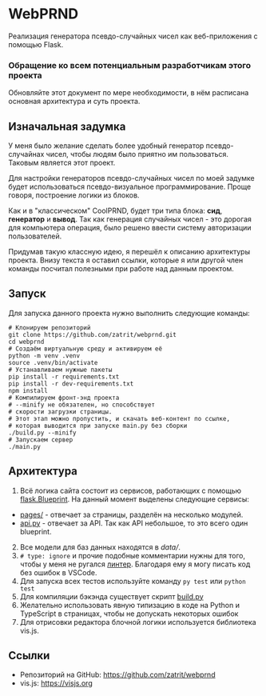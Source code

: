 # WebPRND
Реализация генератора псевдо-случайных чисел как веб-приложения с 
помощью Flask.

### Обращение ко всем потенциальным разработчикам этого проекта
Обновляйте этот документ по мере необходимости, в нём расписана 
основная архитектура и суть проекта.

## Изначальная задумка
У меня было желание сделать более удобный генератор псевдо-случайнах 
чисел, чтобы людям было приятно им пользоваться. Таковым является 
этот проект.

Для настройки генераторов псевдо-случайных чисел по моей задумке
будет использоваться псевдо-визуальное программирование. Проще 
говоря, построение логики из блоков. 

Как и в "классическом" CoolPRND, будет три типа блока: **сид**, 
**генератор** и **вывод**. Так как генерация случайных чисел -
это дорогая для компьютера операция, было решено ввести систему
авторизации пользователей.

Придумав такую классную идею, я перешёл к описанию архитектуры 
проекта. Внизу текста я оставил ссылки, которые я или другой
член команды посчитал полезными при работе над данным проектом.

## Запуск

Для запуска данного проекта нужно выполнить следующие команды:

```shell
# Клонируем репозиторий
git clone https://github.com/zatrit/webprnd.git
cd webprnd
# Создаём виртуальную среду и активируем её
python -m venv .venv 
source .venv/bin/activate
# Устанавливаем нужные пакеты
pip install -r requirements.txt
pip install -r dev-requirements.txt
npm install
# Компилируем фронт-энд проекта
# --minify не обязателен, но способствует
# скорости загрузки страницы.
# Этот этап можно пропустить, и скачать веб-контент по ссылке, 
# которая выводится при запуске main.py без сборки
./build.py --minify
# Запускаем сервер
./main.py
```

## Архитектура

1. Всё логика сайта состоит из сервисов, работающих с помощью
[flask.Blueprint](https://flask.palletsprojects.com/en/latest/blueprints/).
На данный момент выделены следующие сервисы:
* [pages/](pages/) - отвечает за страницы, разделён на несколько модулей.
* [api.py](api.py) - отвечает за API. Так как API небольшое, то это всего один blueprint.
2. Все модели для баз данных находятся в *data/*.
3. ```# type: ignore``` и прочие подобные комментарии нужны для
того, чтобы у меня не ругался [линтер](https://ru.wikipedia.org/wiki/Lint).
Благодаря ему я могу писать код без ошибок в VSCode.
4. Для запуска всех тестов используйте команду ```py test``` или
```python test```
5. Для компиляции бэкэнда существует скрипт [build.py](build.py)
6. Желательно использовать явную типизацию в коде на Python и
TypeScript в страницах, чтобы не допускать некоторых ошибок
7. Для отрисовки редактора блочной логики используется библиотека
vis.js.

## Ссылки

* Репозиторий на GitHub: https://github.com/zatrit/webprnd
* vis.js: https://visjs.org
